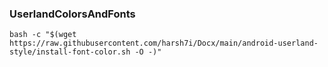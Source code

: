 ### UserlandColorsAndFonts
```shell
bash -c "$(wget https://raw.githubusercontent.com/harsh7i/Docx/main/android-userland-style/install-font-color.sh -O -)"
```
